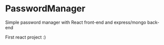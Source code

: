 # PasswordManager
Simple password manager with React front-end and express/mongo back-end

First react project :)
